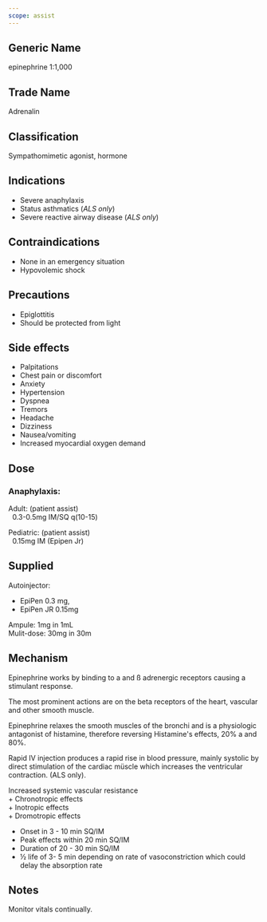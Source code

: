 ```yaml
---
scope: assist
---
```


## Generic Name

epinephrine 1:1,000

## Trade Name

Adrenalin

## Classification

Sympathomimetic agonist, hormone

## Indications

- Severe anaphylaxis
- Status asthmatics (_ALS only_)
- Severe reactive airway disease (_ALS only_)

## Contraindications

- None in an emergency situation
- Hypovolemic shock

## Precautions

- Epiglottitis
- Should be protected from light

## Side effects

- Palpitations
- Chest pain or discomfort
- Anxiety
- Hypertension
- Dyspnea
- Tremors
- Headache
- Dizziness
- Nausea/vomiting
- Increased myocardial oxygen demand

## Dose

### Anaphylaxis:

Adult: (patient assist)\
&nbsp;&nbsp;0.3-0.5mg IM/SQ q(10-15)

Pediatric: (patient assist)\
&nbsp;&nbsp;0.15mg IM (Epipen Jr)

## Supplied

Autoinjector:

- EpiPen 0.3 mg,
- EpiPen JR 0.15mg

Ampule: 1mg in 1mL\
Mulit-dose: 30mg in 30m

## Mechanism

Epinephrine works by binding to a and ß adrenergic receptors causing a stimulant response.

The most prominent actions are on the beta receptors of the heart, vascular and other smooth muscle.

Epinephrine relaxes the smooth muscles of the bronchi and is a physiologic antagonist of histamine, therefore reversing Histamine's effects, 20% a and 80%.

Rapid IV injection produces a rapid rise in blood pressure, mainly systolic by direct stimulation of the cardiac müscle which increases the ventricular contraction. (ALS only).

Increased systemic vascular resistance\
\+ Chronotropic effects\
\+ Inotropic effects\
\+ Dromotropic effects

- Onset in 3 - 10 min SQ/IM
- Peak effects within 20 min SQ/IM
- Duration of 20 - 30 min SQ/IM
- ½ life of 3- 5 min depending on rate of vasoconstriction which could delay the absorption rate

## Notes

Monitor vitals continually.
